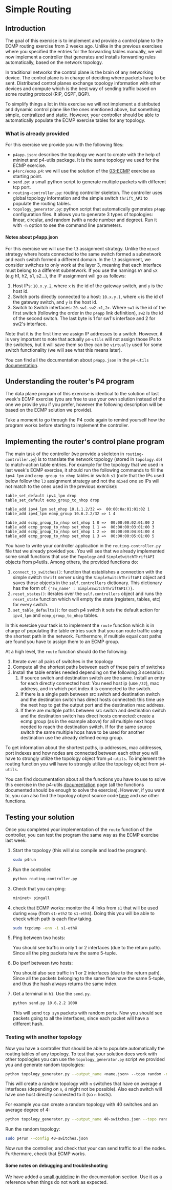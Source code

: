 # Simple Routing

## Introduction

The goal of this exercise is to implement and provide a control plane to the ECMP routing exercise from 2 weeks ago.
Unlike in the previous exercises where you specified the entries for the forwarding tables manually,
we will now implement a controller that generates and installs forwarding rules automatically, based on the network topology.

In traditional networks the control plane is the brain of any networking device. The control plane is in charge of deciding
where packets have to be sent. Distributed control planes exchange topology information with other devices and compute which is
the best way of sending traffic based on some routing protocol (RIP, OSPF, BGP).

To simplify things a lot in this exercise we will not implement a distributed and dynamic control plane like the ones mentioned above, but something simple,
centralized and static. However, your controller should be able to automatically populate the ECMP exercise tables for any topology.

### What is already provided

For this exercise we provide you with the following files:

  *  `p4app.json`: describes the topology we want to create with the help
     of mininet and p4-utils package. It is the same topology we used for the ECMP exercise.
  *  `p4src/ecmp.p4`: we will use the solution of the [03-ECMP](../../03-ECMP/p4runtime) exercise as starting point.
  *  `send.py`: a small python script to generate multiple packets with different tcp port.
  *  `routing-controller.py`: routing controller skeleton. The controller uses global topology
  information and the simple switch `thrift_API` to populate the routing tables.
  * `topology_generator.py`: python script that automatically generates `p4app` configuration files.
   It allows you to generate 3 types of topologies: linear, circular, and random (with a node number and degree). Run it with `-h` option to see the
   command line parameters.

#### Notes about p4app.json

For this exercise we will use the `l3` assignment strategy. Unlike the `mixed` strategy where hosts connected to the same
switch formed a subnetwork and each switch formed a different domain. In the `l3` assignment, we consider switches to only work
at the layer 3, meaning that each interface must belong to a different subnetwork. If you use the namings `hY` and `sX` (e.g h1, h2, s1, s2...),
the IP assignment will go as follows:

   1. Host IPs: `10.x.y.2`, where `x` is the id of the gateway switch, and `y` is the host id.
   2. Switch ports directly connected to a host: `10.x.y.1`, where `x` is the id of the gateway switch, and `y` is the host id.
   3. Switch to Switch interfaces: `20.sw1.sw2.<1,2>`. Where `sw1` is the id of the first switch (following the order in the `p4app` link definition), `sw2` is the
   id of the second switch. The last byte is 1 for sw1's interface and 2 for sw2's interface.

Note that it is the first time we assign IP addresses to a switch. However, it is very important to note that actually `p4-utils` will not assign those IPs
to the switches, but it will save them so they can be `virtually` used for some switch functionality (we will see what this means later).

You can find all the documentation about `p4app.json` in the `p4-utils` [documentation](https://github.com/nsg-ethz/p4-utils#topology-description).

## Understanding the router's P4 program

The data plane program of this exercise is identical to the solution of last week's ECMP exercise (you are free to use your own solution instead of the one we provide you if you prefer, however
the following description will be based on the ECMP solution we provide).

Take a moment to go through the P4 code again to remind yourself how the program works before starting to implement the controller.

## Implementing the router's control plane program

The main task of the controller (we provide a skeleton in `routing-controller.py`) is to translate the network topology
(stored in `topology.db`) to match-action table entries. For example for the topology that we used in last week's ECMP exercise,
 it should run the following commands to fill the `ipv4_lpm` and `ecmp_group_to_nhop` tables in switch `s1` (note that the IPs used below follow the
 `l3` assignment strategy and not the `mixed` one so IPs will not match to the ones used in the previous exercise):


```
table_set_default ipv4_lpm drop
table_set_default ecmp_group_to_nhop drop

table_add ipv4_lpm set_nhop 10.1.1.2/32 =>  00:00:0a:01:01:02 1
table_add ipv4_lpm ecmp_group 10.6.2.2/32 => 1 4

table_add ecmp_group_to_nhop set_nhop 1 0 =>  00:00:00:02:01:00 2
table_add ecmp_group_to_nhop set_nhop 1 1 =>  00:00:00:03:01:00 3
table_add ecmp_group_to_nhop set_nhop 1 2 =>  00:00:00:04:01:00 4
table_add ecmp_group_to_nhop set_nhop 1 3 =>  00:00:00:05:01:00 5
```

You have to write your controller application in the  `routing-controller.py` file that we already provided you. You will see that we already implemented some
small functions that use the `Topology` and `SimpleSwitchThriftAPI` objects from p4utils. Among others, the provided functions do:

   1. `connect_to_switches()`: function that establishes a connection with the simple switch `thrift` server using the `SimpleSwitchThriftAPI` object and saves those
   objects in the `self.controllers` dictionary. This dictionary has the form of: `{'sw_name' : SimpleSwitchThriftAPI()}`.
   2. `reset_states()`: iterates over the `self.controllers` object and runs the `reset_state` function which will empty the state (registers, tables, etc) for every switch.
   3. `set_table_defaults()`: for each p4 switch it sets the default action for `ipv4_lpm` and `ecmp_group_to_nhop` tables.

In this exercise your task is to implement the `route` function which is in charge of
populating the table entries such that you can route traffic using the shortest path in the network.
Furthermore, if multiple equal cost paths are found you have to assign them to an ECMP group.

At a high level, the `route` function should do the following:

1. Iterate over all pairs of switches in the topology
2. Compute all the shortest paths between each of these pairs of switches
3. Install the table entries needed depending on the following 3 scenarios:
   1. If source switch and destination switch are the same. Install an entry for each directly connected host: You need host ip (use `/32`), mac address, and in which port index it is connected to the switch.
   2. If there is a single path between src switch and destination switch and the destination switch has direct hosts connected: this time use the next hop to get the output port and the destination mac address.
   3. If there are multiple paths between src switch and destination switch and the destination switch has direct hosts connected: create a ecmp group (as in the example above) for all multiple next hops needed to reach
   the destination switch. If for the same source switch the same multiple hops have to be used for another destination use the already defined ecmp group.

To get information about the shortest paths, ip addresses, mac addresses, port indexes and how nodes are connected between each other you will have to strongly utilize the topology object from `p4-utils`.
To implement the routing function you will have to strongly utilize the topology object from `p4-utils`.

You can find documentation about all the functions you have to use to solve this exercise in the
p4-utils [documentation](https://github.com/nsg-ethz/p4-utils#topology-object) page (all the functions documented should be enough to solve the exercise). However, if you want to, you can also find the topology object
source code [here](https://github.com/nsg-ethz/p4-utils/blob/master/p4utils/utils/topology.py) and use other functions.

## Testing your solution

Once you completed your implementation of the `route` function of the controller, you can test the program the same way as the ECMP exercise last week:

1. Start the topology (this will also compile and load the program).

   ```bash
   sudo p4run
   ```

2. Run the controller.

   ```bash
   python routing-controller.py
   ```

3. Check that you can ping:

   ```bash
   mininet> pingall
   ```

4. check that ECMP works: monitor the 4 links from `s1` that will be used during `ecmp` (from `s1-eth2` to `s1-eth5`). Doing this you will be able to check which path is each flow
taking.

   ```bash
   sudo tcpdump -enn -i s1-ethX
   ```

4. Ping between two hosts:

   You should see traffic in only 1 or 2 interfaces (due to the return path).
   Since all the ping packets have the same 5-tuple.

5. Do iperf between two hosts:

   You should also see traffic in 1 or 2 interfaces (due to the return path).
   Since all the packets belonging to the same flow have the same 5-tuple, and thus the hash always returns the same index.

6. Get a terminal in `h1`. Use the `send.py`.

   ```bash
   python send.py 10.6.2.2 1000
   ```

   This will send `tcp syn` packets with random ports. Now you should see packets going to all the interfaces, since each packet will have a different hash.


### Testing with another topology

Now you have a controller that should be able to populate automatically the routing tables of any topology. To test that your solution does work with other topologies you can use the
`topology_generator.py` script we provided you and generate random topologies:

```bash
python topology_generator.py --output_name <name.json> --topo random -n <number of switches to use> -d <average switch degree>
```

This will create a random topology with `n` switches that have on average `d` interfaces (depending on `n`, `d` might not be possible). Also each switch will have one host directly connected to it (so `n` hosts).

For example you can create a random topology with 40 switches and an average degree of 4:

```bash
python topology_generator.py --output_name 40-switches.json --topo random -n 40 -d 4
```

Run the random topology:

```bash
sudo p4run --config 40-switches.json
```

Now run the controller, and check that your can send traffic to all the nodes. Furthermore, check that ECMP works.

#### Some notes on debugging and troubleshooting

We have added a [small guideline](../../../documentation/debugging-and-troubleshooting.md) in the documentation section. Use it as a reference when things do not work as
expected.
